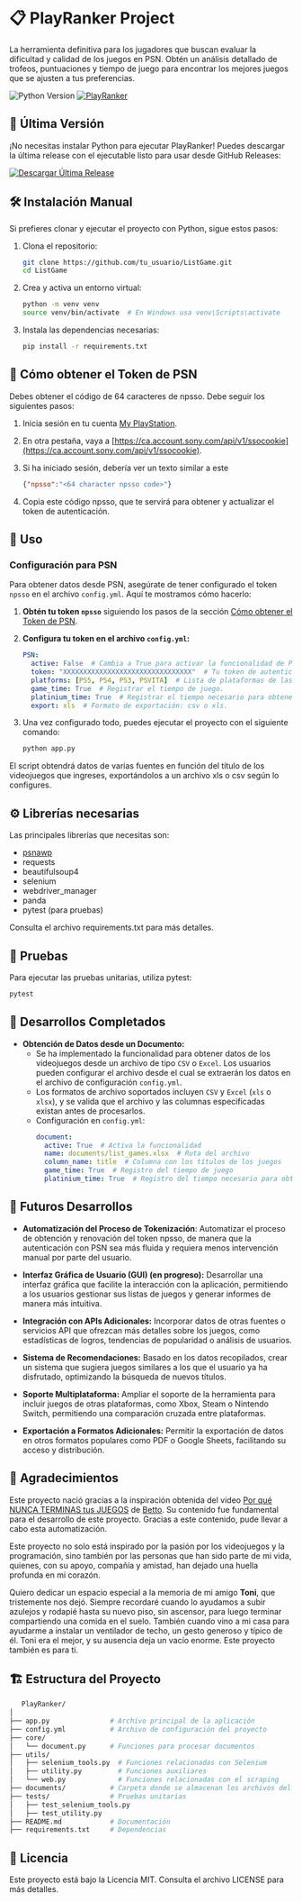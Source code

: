 # 📋 PlayRanker Project

La herramienta definitiva para los jugadores que buscan evaluar la dificultad y calidad de los juegos en PSN. Obtén un análisis detallado de trofeos, puntuaciones y tiempo de juego para encontrar los mejores juegos que se ajusten a tus preferencias.

![Python Version](https://img.shields.io/badge/python-3.10%2B-blue)
[![PlayRanker](https://github.com/rafacc87/PlayRanker/actions/workflows/python-app.yml/badge.svg)](https://github.com/rafacc87/PlayRanker/actions/workflows/python-app.yml)

## 🚀 Última Versión
¡No necesitas instalar Python para ejecutar PlayRanker! Puedes descargar la última release con el ejecutable listo para usar desde GitHub Releases:

[![Descargar Última Release](https://img.shields.io/github/v/release/rafacc87/PlayRanker)](https://github.com/rafacc87/PlayRanker/releases/latest)

## 🛠️ Instalación Manual

Si prefieres clonar y ejecutar el proyecto con Python, sigue estos pasos:

1. Clona el repositorio:
   ```bash
   git clone https://github.com/tu_usuario/ListGame.git
   cd ListGame
   ```
2. Crea y activa un entorno virtual:
   ```bash
   python -m venv venv
   source venv/bin/activate  # En Windows usa venv\Scripts\activate
   ```
3. Instala las dependencias necesarias:
   ```bash
   pip install -r requirements.txt
   ```

## 🔑 Cómo obtener el Token de PSN
Debes obtener el código de 64 caracteres de npsso. Debe seguir los siguientes pasos:

1. Inicia sesión en tu cuenta [My PlayStation](https://www.playstation.com/).

2. En otra pestaña, vaya a [https://ca.account.sony.com/api/v1/ssocookie](https://ca.account.sony.com/api/v1/ssocookie).

3. Si ha iniciado sesión, debería ver un texto similar a este
   ```json
   {"npsso":"<64 character npsso code>"}
   ```
4. Copia este código npsso, que te servirá para obtener y actualizar el token de autenticación.
## 🚀 Uso

### Configuración para PSN

Para obtener datos desde PSN, asegúrate de tener configurado el token `npsso` en el archivo `config.yml`. Aquí te mostramos cómo hacerlo:

1. **Obtén tu token `npsso`** siguiendo los pasos de la sección [Cómo obtener el Token de PSN](#-cómo-obtener-el-token-de-psn).
   
2. **Configura tu token en el archivo `config.yml`:**

   ```yaml
   PSN:
     active: False  # Cambia a True para activar la funcionalidad de PSN
     token: "XXXXXXXXXXXXXXXXXXXXXXXXXXXXXXXX"  # Tu token de autenticación para PSN.
     platforms: [PS5, PS4, PS3, PSVITA]  # Lista de plataformas de las que te interesan los datos.
     game_time: True  # Registrar el tiempo de juego.
     platinium_time: True  # Registrar el tiempo necesario para obtener el platino.
     export: xls  # Formato de exportación: csv o xls.
   ```
3. Una vez configurado todo, puedes ejecutar el proyecto con el siguiente comando:
   ```bash
   python app.py
   ```
El script obtendrá datos de varias fuentes en función del título de los videojuegos que ingreses, exportándolos a un archivo xls o csv según lo configures.

## ⚙️ Librerías necesarias
Las principales librerías que necesitas son:

- [psnawp](https://pypi.org/project/PSNAWP/)
- requests
- beautifulsoup4
- selenium
- webdriver_manager
- panda
- pytest (para pruebas)

Consulta el archivo requirements.txt para más detalles.

## 🧪 Pruebas
Para ejecutar las pruebas unitarias, utiliza pytest:

   ```bash
   pytest
   ```
## 🚀 Desarrollos Completados

- **Obtención de Datos desde un Documento:**
   - Se ha implementado la funcionalidad para obtener datos de los videojuegos desde un archivo de tipo `CSV` o `Excel`. Los usuarios pueden configurar el archivo desde el cual se extraerán los datos en el archivo de configuración `config.yml`.
   - Los formatos de archivo soportados incluyen `CSV` y `Excel` (`xls` o `xlsx`), y se valida que el archivo y las columnas especificadas existan antes de procesarlos.
   - Configuración en `config.yml`:
     ```yaml
     document:
       active: True  # Activa la funcionalidad
       name: documents/list_games.xlsx  # Ruta del archivo
       column_name: title  # Columna con los títulos de los juegos
       game_time: True  # Registro del tiempo de juego
       platinium_time: True  # Registro del tiempo necesario para obtener el platino
     ```

## 🔮 Futuros Desarrollos

- **Automatización del Proceso de Tokenización**: Automatizar el proceso de obtención y renovación del token npsso, de manera que la autenticación con PSN sea más fluida y requiera menos intervención manual por parte del usuario.

- **Interfaz Gráfica de Usuario (GUI) (en progreso):** Desarrollar una interfaz gráfica que facilite la interacción con la aplicación, permitiendo a los usuarios gestionar sus listas de juegos y generar informes de manera más intuitiva.

- **Integración con APIs Adicionales:** Incorporar datos de otras fuentes o servicios API que ofrezcan más detalles sobre los juegos, como estadísticas de logros, tendencias de popularidad o análisis de usuarios.

- **Sistema de Recomendaciones:** Basado en los datos recopilados, crear un sistema que sugiera juegos similares a los que el usuario ya ha disfrutado, optimizando la búsqueda de nuevos títulos.

- **Soporte Multiplataforma:** Ampliar el soporte de la herramienta para incluir juegos de otras plataformas, como Xbox, Steam o Nintendo Switch, permitiendo una comparación cruzada entre plataformas.

- **Exportación a Formatos Adicionales:** Permitir la exportación de datos en otros formatos populares como PDF o Google Sheets, facilitando su acceso y distribución.

## 🙏 Agradecimientos

Este proyecto nació gracias a la inspiración obtenida del video [Por qué NUNCA TERMINAS tus JUEGOS](https://www.youtube.com/watch?v=yCWmnEHR1CI) de [Betto](https://www.youtube.com/@SrtoBetto). Su contenido fue fundamental para el desarrollo de este proyecto. Gracias a este contenido, pude llevar a cabo esta automatización.

Este proyecto no solo está inspirado por la pasión por los videojuegos y la programación, sino también por las personas que han sido parte de mi vida, quienes, con su apoyo, compañía y amistad, han dejado una huella profunda en mi corazón.

Quiero dedicar un espacio especial a la memoria de mi amigo **Toni**, que tristemente nos dejó. Siempre recordaré cuando lo ayudamos a subir azulejos y rodapié hasta su nuevo piso, sin ascensor, para luego terminar compartiendo una comida en el suelo. También cuando vino a mi casa para ayudarme a instalar un ventilador de techo, un gesto generoso y típico de él. Toni era el mejor, y su ausencia deja un vacío enorme. Este proyecto también es para ti.

## 🏗️ Estructura del Proyecto
   ```bash
      PlayRanker/
   │
   ├── app.py               # Archivo principal de la aplicación
   ├── config.yml           # Archivo de configuración del proyecto
   ├── core/
   │   └── document.py      # Funciones para procesar documentos
   ├── utils/
   │   ├── selenium_tools.py  # Funciones relacionadas con Selenium
   │   ├── utility.py         # Funciones auxiliares
   │   └── web.py             # Funciones relacionadas con el scraping
   ├── documents/           # Carpeta donde se almacenan los archivos del usuario
   ├── tests/               # Pruebas unitarias
   │   ├── test_selenium_tools.py
   │   ├── test_utility.py
   ├── README.md            # Documentación
   ├── requirements.txt     # Dependencias
   ```

## 📝 Licencia
Este proyecto está bajo la Licencia MIT. Consulta el archivo LICENSE para más detalles.
